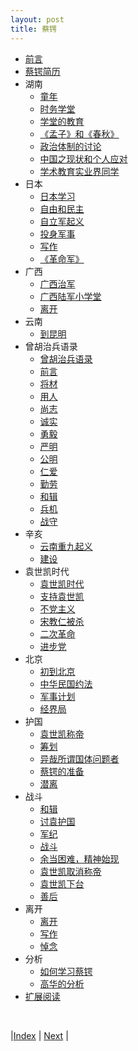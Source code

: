 ```yaml
---
layout: post
title: 蔡锷
---
```


* [前言](0-3-preface)
* [蔡锷简历](0-4-intro)
* 湖南
    * [童年](1-1-home)
    * [时务学堂](1-3-school)
    * [学堂的教育](1-5-learn)
    * [《孟子》和《春秋》](1-6-chunqiu)
    * [政治体制的讨论](1-7-politic)
    * [中国之现状和个人应对](1-8-method)
    * [学术教育实业界同学](1-9-student)
* 日本
    * [日本学习](3-1-japan)
    * [自由和民主](3-3-freedom)
    * [自立军起义](3-4-zili)
    * [投身军事](3-5-military)
    * [写作](3-7-write)
    * [《革命军》](3-8-gemjun)
* 广西
    * [广西治军](5-0-guangxi)
    * [广西陆军小学堂](5-1-edu)
    * [离开](5-3-leave)
* 云南
    * [到昆明](6-1-yunnan)
* 曾胡治兵语录
    * [曾胡治兵语录](6-3-0-zenghu)
    * [前言](6-3-1-preface)
    * [将材](6-3-3-jiangcai)
    * [用人](6-3-5-yongren)
    * [尚志](6-3-7-shangzhi)
    * [诚实](6-3-9-chenshi)
    * [勇毅](6-3-11-yongyi)
    * [严明](6-3-13-yanmin)
    * [公明](6-3-15-gongming)
    * [仁爱](6-3-17-renai)
    * [勤劳](6-3-19-qingnao)
    * [和辑](6-3-21-heji)
    * [兵机](6-3-23-bingji)
    * [战守](6-3-25-zhanshou)
* 辛亥
    * [云南重九起义](7-1-xinhai)
    * [建设](7-3-yunnan)
* 袁世凯时代
    * [袁世凯时代](8-1-jianguo)
    * [支持袁世凯](8-2-foryuan)
    * [不党主义](8-3-noparty)
    * [宋教仁被杀](9-3-songan)
    * [二次革命](9-4-erci)
    * [进步党](9-5-jinbu)
* 北京
    * [初到北京](11-1-beijing)
    * [中华民国约法](11-2-politics)
    * [军事计划](11-3-military)
    * [经界局](11-5-eco)
* 护国
    * [袁世凯称帝](13-1-huguo)
    * [筹划](13-3-plan)
    * [异哉所谓国体问题者](13-4-yizai)
    * [蔡锷的准备](13-5-prepare)
    * [潜离](13-6-run)
* 战斗
    * [和辑](13-7-he)
    * [讨袁护国](13-7-prewar)
    * [军纪](13-8-law)
    * [战斗](13-9-war)
    * [余当困难，精神始现](13-10-write)
    * [袁世凯取消称帝](13-11-politic)
    * [袁世凯下台](13-12-down)
    * [善后](13-13-shanhou)
* 离开
    * [离开](15-1-leave)
    * [写作](15-3-write)
    * [悼念](17-1-aidao)
* 分析
    * [如何学习蔡锷](17-5-learn)
    * [高华的分析](19-gaohua)
* [扩展阅读](21-refer)

<br/>

|[Index](../) | [Next](0-3-preface) |
